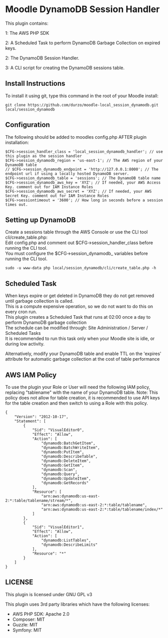 # Moodle DynamoDB Session Handler
This plugin contains:

1: The AWS PHP SDK

2: A Scheduled Task to perform DynamoDB Garbage Collection on expired keys.

2: The DynamoDB Session Handler.

3: A CLI script for creating the DynamoDB sessions table.

## Install Instructions

To install it using git, type this command in the root of your Moodle install:
```
git clone https://github.com/durzo/moodle-local_session_dynamodb.git local/session_dynamodb
```

## Configuration

The following should be added to moodles config.php AFTER plugin installation:
```
$CFG->session_handler_class = 'local_session_dynamodb_handler'; // use this plugin as the session handler
$CFG->session_dynamodb_region = 'us-east-1'; // The AWS region of your DynamoDB table
// $CFG->session_dynamodb_endpoint = 'http://127.0.0.1:8000'; // The endpoint url if using a locally hosted DynamoDB server.
$CFG->session_dynamodb_table = 'sessions'; // The DynamoDB table name
$CFG->session_dynamodb_aws_key = 'XYZ'; // If needed, your AWS Access Key. comment out for IAM Instance Roles
$CFG->session_dynamodb_aws_secret = 'XYZ'; // If needed, your AWS Secret Key. comment out for IAM Instance Roles
$CFG->sessiontimeout = '3600'; // How long in seconds before a session times out.
```

## Setting up DynamoDB

Create a sessions table through the AWS Console or use the CLI tool cli/create_table.php:  
Edit config.php and comment out $CFG->session_handler_class before running the CLI tool.  
You must configure the $CFG->session_dynamodb\_ variables before running the CLI tool.  
```
sudo -u www-data php local/session_dynamodb/cli/create_table.php -h
```

## Scheduled Task

When keys expire or get deleted in DynamoDB they do not get removed until garbage collection is called.  
This is a compute expensive operation, so we do not want to do this on every cron run.  
This plugin creates a Scheduled Task that runs at 02:00 once a day to perform DynamoDB garbage collection  
The schedule can be modified through: Site Administration / Server / Scheduled Tasks  
It is recommended to run this task only when your Moodle site is idle, or during low activity.

Alternatively, modify your DynamoDB table and enable TTL on the 'expires' attribute for automatic garbage collection at the cost of table performance

## AWS IAM Policy

To use the plugin your Role or User will need the following IAM policy, replacing "tablename" with the name of your DynamoDB table.
Note: This policy does not allow for table creation, it is recommended to use API keys for the table creation and then switch to using a Role with this policy.

```
{
    "Version": "2012-10-17",
    "Statement": [
        {
            "Sid": "VisualEditor0",
            "Effect": "Allow",
            "Action": [
                "dynamodb:BatchGetItem",
                "dynamodb:BatchWriteItem",
                "dynamodb:PutItem",
                "dynamodb:DescribeTable",
                "dynamodb:DeleteItem",
                "dynamodb:GetItem",
                "dynamodb:Scan",
                "dynamodb:Query",
                "dynamodb:UpdateItem",
                "dynamodb:GetRecords"
            ],
            "Resource": [
                "arn:aws:dynamodb:us-east-2:*:table/tablename/stream/*",
                "arn:aws:dynamodb:us-east-2:*:table/tablename",
                "arn:aws:dynamodb:us-east-2:*:table/tablename/index/*"
            ]
        },
        {
            "Sid": "VisualEditor1",
            "Effect": "Allow",
            "Action": [
                "dynamodb:ListTables",
                "dynamodb:DescribeLimits"
            ],
            "Resource": "*"
        }
    ]
}
```

## LICENSE

This plugin is licensed under GNU GPL v3

This plugin uses 3rd party libraries which have the following licenses:

* AWS PHP SDK: Apache 2.0
* Composer: MIT
* Guzzle: MIT
* Symfony: MIT
